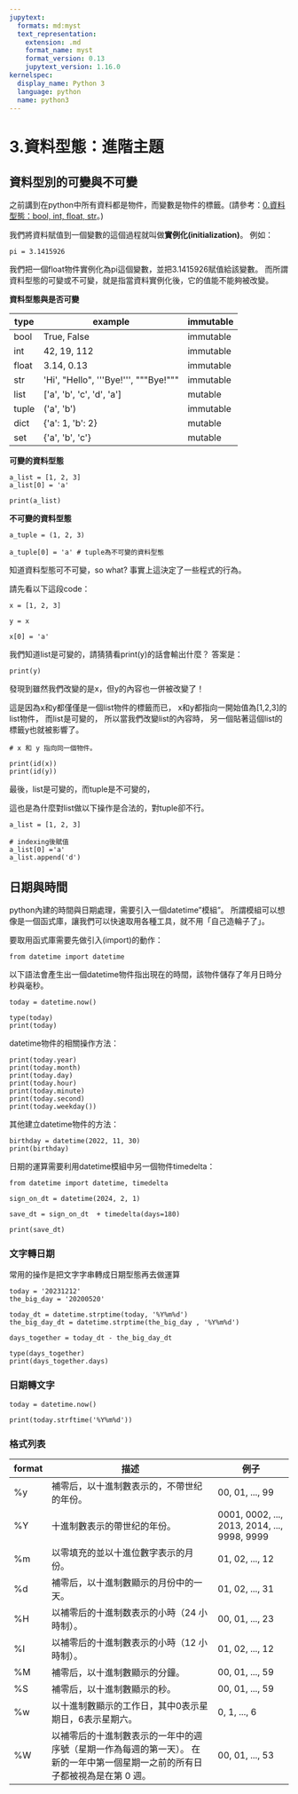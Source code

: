```yaml
---
jupytext:
  formats: md:myst
  text_representation:
    extension: .md
    format_name: myst
    format_version: 0.13
    jupytext_version: 1.16.0
kernelspec:
  display_name: Python 3
  language: python
  name: python3
---
```


# 3.資料型態：進階主題

## 資料型別的可變與不可變

之前講到在python中所有資料都是物件，而變數是物件的標籤。(請參考：[0.資料型態：bool, int, float, str](tag_1)。)

我們將資料賦值到一個變數的這個過程就叫做**實例化(initialization)**。
例如：

```
pi = 3.1415926
```

我們把一個float物件實例化為pi這個變數，並把3.1415926賦值給該變數。
而所謂資料型態的可變或不可變，就是指當資料實例化後，它的值能不能夠被改變。

**資料型態與是否可變**

| type | example | immutable |
| --- | --- | --- |
| bool | True, False | immutable |
| int | 42, 19, 112 | immutable |
| float | 3.14, 0.13 | immutable |
| str | 'Hi', "Hello", '''Bye!''', """Bye!""" | immutable |
| list | ['a', 'b', 'c', 'd', 'a'] | mutable |
| tuple | ('a', 'b') | immutable |
| dict | {'a': 1, 'b': 2} | mutable |
| set | {'a', 'b', 'c'} | mutable |

**可變的資料型態**

```{code-cell}
a_list = [1, 2, 3]
a_list[0] = 'a'

print(a_list)
```

**不可變的資料型態**

```{code-cell}
a_tuple = (1, 2, 3)

a_tuple[0] = 'a' # tuple為不可變的資料型態
```

知道資料型態可不可變，so what?
事實上這決定了一些程式的行為。

請先看以下這段code：

```{code-cell}
x = [1, 2, 3]

y = x

x[0] = 'a'
```

我們知道list是可變的，請猜猜看print(y)的話會輸出什麼？
答案是：

```{code-cell}
print(y)
```

發現到雖然我們改變的是x，但y的內容也一併被改變了！

這是因為x和y都僅僅是一個list物件的標籤而已，
x和y都指向一開始值為[1,2,3]的list物件，
而list是可變的，
所以當我們改變list的內容時，
另一個貼著這個list的標籤y也就被影響了。

```{code-cell}
# x 和 y 指向同一個物件。

print(id(x))
print(id(y))
```

最後，list是可變的，而tuple是不可變的，

這也是為什麼對list做以下操作是合法的，對tuple卻不行。

```{code-cell}
a_list = [1, 2, 3]

# indexing後賦值
a_list[0] ='a'
a_list.append('d')

```

## 日期與時間

python內建的時間與日期處理，需要引入一個datetime”模組”。
所謂模組可以想像是一個函式庫，讓我們可以快速取用各種工具，就不用「自己造輪子了」。

要取用函式庫需要先做引入(import)的動作：

```{code-cell}
from datetime import datetime
```

以下語法會產生出一個datetime物件指出現在的時間，該物件儲存了年月日時分秒與毫秒。

```{code-cell}
today = datetime.now()

type(today)
print(today)
```

datetime物件的相關操作方法：

```{code-cell}
print(today.year)
print(today.month)
print(today.day)
print(today.hour)
print(today.minute)
print(today.second)
print(today.weekday())
```

其他建立datetime物件的方法：

```{code-cell}
birthday = datetime(2022, 11, 30)
print(birthday)
```

日期的運算需要利用datetime模組中另一個物件timedelta：

```{code-cell}
from datetime import datetime, timedelta

sign_on_dt = datetime(2024, 2, 1)

save_dt = sign_on_dt  + timedelta(days=180)

print(save_dt)
```

### 文字轉日期

常用的操作是把文字字串轉成日期型態再去做運算

```{code-cell}
today = '20231212'
the_big_day = '20200520'

today_dt = datetime.strptime(today, '%Y%m%d')
the_big_day_dt = datetime.strptime(the_big_day , '%Y%m%d')

days_together = today_dt - the_big_day_dt 

type(days_together)
print(days_together.days)
```

### 日期轉文字

```{code-cell}
today = datetime.now()

print(today.strftime('%Y%m%d'))

```

### 格式列表

| format | 描述 | 例子 |
| --- | --- | --- |
| %y | 補零后，以十進制數表示的，不帶世纪的年份。 | 00, 01, ..., 99 |
| %Y | 十進制數表示的帶世纪的年份。 | 0001, 0002, ..., 2013, 2014, ..., 9998, 9999 |
| %m | 以零填充的並以十進位數字表示的月份。 | 01, 02, ..., 12 |
| %d | 補零后，以十進制數顯示的月份中的一天。 | 01, 02, ..., 31 |
| %H | 以補零后的十進制数表示的小時（24 小時制）。 | 00, 01, ..., 23 |
| %I | 以補零后的十進制數表示的小時（12 小時制）。 | 01, 02, ..., 12 |
| %M | 補零后，以十進制數顯示的分鐘。 | 00, 01, ..., 59 |
| %S | 補零后，以十進制數顯示的秒。 | 00, 01, ..., 59 |
| %w | 以十進制數顯示的工作日，其中0表示星期日，6表示星期六。 | 0, 1, ..., 6 |
| %W | 以補零后的十進制數表示的一年中的週序號（星期一作為每週的第一天）。 在新的一年中第一個星期一之前的所有日子都被視為是在第 0 週。 | 00, 01, ..., 53 |
